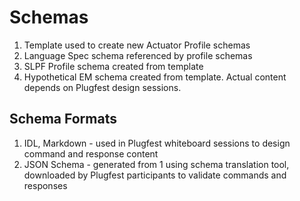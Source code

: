 # Schemas
1. Template used to create new Actuator Profile schemas
2. Language Spec schema referenced by profile schemas
3. SLPF Profile schema created from template
4. Hypothetical EM schema created from template.  Actual content depends on Plugfest design sessions.

## Schema Formats
1. IDL, Markdown - used in Plugfest whiteboard sessions to design command and response content
2. JSON Schema - generated from 1 using schema translation tool, downloaded by Plugfest participants to validate commands and responses
